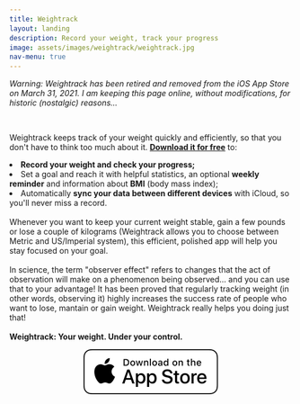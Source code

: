 ```yaml
---
title: Weightrack
layout: landing
description: Record your weight, track your progress
image: assets/images/weightrack/weightrack.jpg
nav-menu: true
---
```

<!-- Main -->
<div id="main">

<!-- One -->
<section id="one">
	<div class="inner">
		<p><i>Warning: Weightrack has been retired and removed from the iOS App Store on March 31, 2021. I am keeping this page online, without modifications, for historic (nostalgic) reasons...</i></p><br>
		<p>Weightrack keeps track of your weight quickly and efficiently, so that you don't have to think too much about it. <a href="https://itunes.apple.com/us/app/weightrack-record-your-weight-track-your-progress/id906894500?mt=8" class="link" target="new"><b>Download it for free</b></a> to:<li><b>Record your weight and check your progress;</b></li><li>Set a goal and reach it with helpful statistics, an optional <b>weekly reminder</b> and information about <b>BMI</b> (body mass index);</li><li>Automatically <b>sync your data between different devices</b> with iCloud, so you'll never miss a record.</li><br>Whenever you want to keep your current weight stable, gain a few pounds or lose a couple of kilograms (Weightrack allows you to choose between Metric and US/Imperial system), this efficient, polished app will help you stay focused on your goal.<br><br>In science, the term "observer effect" refers to changes that the act of observation will make on a phenomenon being observed... and you can use that to your advantage! It has been proved that regularly tracking weight (in other words, observing it) highly increases the success rate of people who want to lose, mantain or gain weight. Weightrack really helps you doing just that!<br><br><b>Weightrack: Your weight. Under your control.</b></p>
				<p style="text-align:center">
			<a href="https://itunes.apple.com/us/app/weightrack-record-your-weight-track-your-progress/id906894500?mt=8" class="image" target="new">
				<img src="assets/images/download_ios_app_store_white_bg.svg" alt="Download on the App Store" data-position="center center" />
			</a>
		</p>
	</div>
</section>
</div>